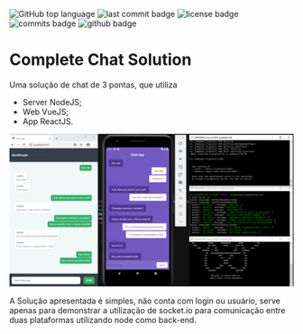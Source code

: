 ![GitHub top language](https://img.shields.io/github/languages/top/fddaineze/complete-chat-solution)
![last commit badge](https://badgen.net/github/last-commit/fddaineze/complete-chat-solution)
![license badge](https://badgen.net/github/license/fddaineze/complete-chat-solution)
![commits badge](https://badgen.net/github/commits/fddaineze/complete-chat-solution)
![github badge](https://badgen.net/badge/icon/github?icon=github&label)

# Complete Chat Solution
Uma solução de chat de 3 pontas, que utiliza
- Server NodeJS;
- Web VueJS;
- App ReactJS.

<img src="chat.png" alt="Imagem de capa com prints do resultado">

A Solução apresentada é simples, não conta com login ou usuário, serve apenas para demonstrar a utilização de socket.io para comunicação entre duas plataformas utilizando node como back-end.

